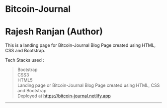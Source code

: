 # Bitcoin-Journal

<h1>Rajesh Ranjan (Author)</h1>

This is a landing page for Bitcoin-Journal Blog Page created using HTML, CSS and Bootstrap.

Tech Stacks used :

> Bootstrap <br>
> CSS3 <br>
> HTML5 <br>
> Landing page or Bitcoin-Journal Blog Page created using HTML, CSS and Bootstrap <br>
> Deployed at https://bitcoin-journal.netlify.app <br>

---
